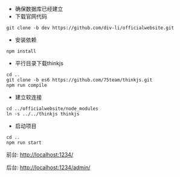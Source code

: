* 确保数据库已经建立
* 下载官网代码
```
git clone -b dev https://github.com/div-li/officialwebsite.git
```

* 安装依赖

```
npm install 
```

* 平行目录下载thinkjs

```
cd .. 
git clone -b es6 https://github.com/75team/thinkjs.git
npm run compile
```

* 建立软连接 

```
cd ../officialwebsite/node_modules
ln -s ../../thinkjs thinkjs
```

* 启动项目

```
cd ..
npm run start
```

前台: [http://localhost:1234/](http://localhost:1234/)

后台: [http://localhost:1234/admin/](http://localhost:1234/admin/)

